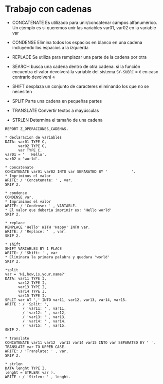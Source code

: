 # Trabajo con cadenas

- CONCATENATE
Es utilizado para unir/concatenar campos alfanumérico.
Un ejemplo es si queremos unir las variables var01, var02 en la variable var

- CONDENSE
Elimina todos los espacios en blanco en una cadena incluyendo los espacios a la izquierda

- REPLACE
Se utiliza para remplazar una parte de la cadena por otra

- SEARCH
busca una cadena dentro de otra cadena.
si la función encuentra el valor devolverá la variable del sistema `SY-SUBRC` = `0`
en caso contrario devolverá `4`

- SHIFT
desplaza un conjunto de caracteres eliminando los que no se necesiten

- SPLIT
Parte una cadena en pequeñas partes

- TRANSLATE
Convertir textos a mayúsculas

- STRLEN
Determina el tamaño de una cadena

```
REPORT Z_OPERACIONES_CADENAS.

* declaracion de variables
DATA: var01 TYPE C,
      var02 TYPE C,
      var TYPE C.
var01 = '   Hello'.
var02 = 'world'.

* concatenate
CONCATENATE var01 var02 INTO var SEPARATED BY '           '.
* Imprimimos el valor
WRITE: / 'Concatenate: ' , var.
SKIP 2.

* condense
CONDENSE var.
* Imprimimos el valor
WRITE: / 'Condense: ' , VARIABLE.
* El valor que deberia imprimir es: 'Hello world'
SKIP 2.

* replace
REMPLACE 'Hello' WITH 'Happy' INTO var.
WRITE: / 'Replace: '  , var.
SKIP 2.

* shift
SHIFT VARIABLE3 BY 1 PLACE
WRITE: / 'Shift: ' , var
* Eliminara la primera palabra y quedara 'world'
SKIP 2.

*split
var = 'Hi,how,is,your,name?'
DATA: var11 TYPE I,
      var12 TYPE I,
      var13 TYPE I,
      var14 TYPE I,
      var15 TYPE I.
SPLIT var AT ',' INTO var11, var12, var13, var14, var15.
WRITE : / 'Split: ',
        / 'var11: ' , var11,
        / 'var12: ' , var12,
        / 'var13: ' , var13,
        / 'var14: ' , var14,
        / 'var15: ' , var15.
SKIP 2.

* translate
CONCATENATE var11 var12  var13 var14 var15 INTO var SEPARATED BY ' '.
TRANSLATE var TO UPPER CASE.
WRITE: / 'Translate: ' , var.
SKIP 2.

* strlen
DATA lenght TYPE I.
lenght = STRLEN( var ).
WRITE : / 'Strlen: ' , lenght.

```
